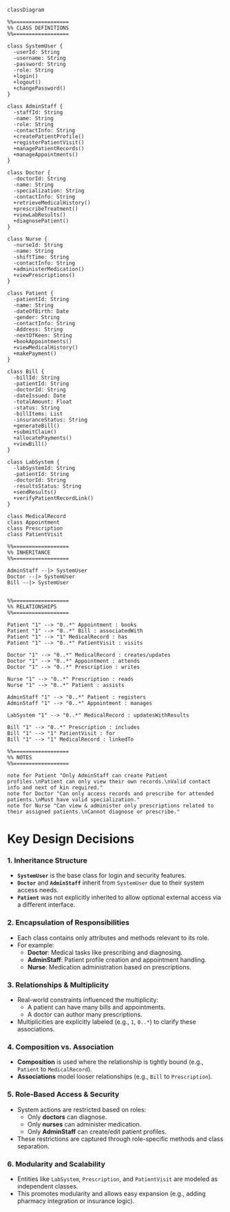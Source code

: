 ```mermaid
classDiagram

%%==================
%% CLASS DEFINITIONS
%%==================

class SystemUser {
  -userId: String
  -username: String
  -password: String
  -role: String
  +login()
  +logout()
  +changePassword()
}

class AdminStaff {
  -staffId: String
  -name: String
  -role: String
  -contactInfo: String
  +createPatientProfile()
  +registerPatientVisit()
  +managePatientRecords()
  +manageAppointments()
}

class Doctor {
  -doctorId: String
  -name: String
  -specialization: String
  -contactInfo: String
  +retrieveMedicalHistory()
  +prescribeTreatment()
  +viewLabResults()
  +diagnosePatient()
}

class Nurse {
  -nurseId: String
  -name: String
  -shiftTime: String
  -contactInfo: String
  +administerMedication()
  +viewPrescriptions()
}

class Patient {
  -patientId: String
  -name: String
  -dateOfBirth: Date
  -gender: String
  -contactInfo: String
  -Address: String
  -nextOfKeen: String
  +bookAppointments()
  +viewMedicalHistory()
  +makePayment()
}

class Bill {
  -billId: String
  -patientId: String
  -doctorId: String
  -dateIssued: Date
  -totalAmount: Float
  -status: String
  -billItems: List
  -insuranceStatus: String
  +generateBill()
  +submitClaim()
  +allocatePayments()
  +viewBill()
}

class LabSystem {
  -labSystemId: String
  -patientId: String
  -doctorId: String
  -resultsStatus: String
  +sendResults()
  +verifyPatientRecordLink()
}

class MedicalRecord
class Appointment
class Prescription
class PatientVisit

%%==================
%% INHERITANCE
%%==================

AdminStaff --|> SystemUser
Doctor --|> SystemUser
Bill --|> SystemUser


%%==================
%% RELATIONSHIPS
%%==================

Patient "1" --> "0..*" Appointment : books
Patient "1" --> "0..*" Bill : associatedWith
Patient "1" --> "1" MedicalRecord : has
Patient "1" --> "0..*" PatientVisit : visits

Doctor "1" --> "0..*" MedicalRecord : creates/updates
Doctor "1" --> "0..*" Appointment : attends
Doctor "1" --> "0..*" Prescription : writes

Nurse "1" --> "0..*" Prescription : reads
Nurse "1" --> "0..*" Patient : assists

AdminStaff "1" --> "0..*" Patient : registers
AdminStaff "1" --> "0..*" Appointment : manages

LabSystem "1" --> "0..*" MedicalRecord : updatesWithResults

Bill "1" --> "0..*" Prescription : includes
Bill "1" --> "1" PatientVisit : for
Bill "1" --> "1" MedicalRecord : linkedTo

%%==================
%% NOTES
%%==================

note for Patient "Only AdminStaff can create Patient profiles.\nPatient can only view their own records.\nValid contact info and next of kin required."
note for Doctor "Can only access records and prescribe for attended patients.\nMust have valid specialization."
note for Nurse "Can view & administer only prescriptions related to their assigned patients.\nCannot diagnose or prescribe."
```


# Key Design Decisions

### 1. Inheritance Structure
- **`SystemUser`** is the base class for login and security features.
- **`Doctor`** and **`AdminStaff`** inherit from `SystemUser` due to their system access needs.
- **`Patient`** was not explicitly inherited to allow optional external access via a different interface.

### 2. Encapsulation of Responsibilities
- Each class contains only attributes and methods relevant to its role.
- For example:
  - **Doctor**: Medical tasks like prescribing and diagnosing.
  - **AdminStaff**: Patient profile creation and appointment handling.
  - **Nurse**: Medication administration based on prescriptions.

### 3. Relationships & Multiplicity
- Real-world constraints influenced the multiplicity:
  - A patient can have many bills and appointments.
  - A doctor can author many prescriptions.
- Multiplicities are explicitly labeled (e.g., `1`, `0..*`) to clarify these associations.

### 4. Composition vs. Association
- **Composition** is used where the relationship is tightly bound (e.g., `Patient` to `MedicalRecord`).
- **Associations** model looser relationships (e.g., `Bill` to `Prescription`).

### 5. Role-Based Access & Security
- System actions are restricted based on roles:
  - Only **doctors** can diagnose.
  - Only **nurses** can administer medication.
  - Only **AdminStaff** can create/edit patient profiles.
- These restrictions are captured through role-specific methods and class separation.

### 6. Modularity and Scalability
- Entities like `LabSystem`, `Prescription`, and `PatientVisit` are modeled as independent classes.
- This promotes modularity and allows easy expansion (e.g., adding pharmacy integration or insurance logic).



